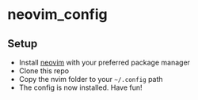# neovim_config

## Setup

- Install [neovim](https://neovim.io) with your preferred package manager
- Clone this repo
- Copy the nvim folder to your `~/.config` path
- The config is now installed. Have fun!

